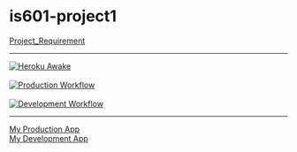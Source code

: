 # is601-project1

[Project_Requirement](/Porject_Requirement.md) <hr>

[![Heroku Awake](https://github.com/ChiaLinz/is601-project1/actions/workflows/heroku_awake_prod.yml/badge.svg)](https://github.com/ChiaLinz/is601-project1/actions/workflows/heroku_awake_prod.yml)
<br><br>
[![Production Workflow](https://github.com/ChiaLinz/is601-project1/actions/workflows/prod.yml/badge.svg)](https://github.com/ChiaLinz/is601-project1/actions/workflows/prod.yml)
<br><br> 
[![Development Workflow](https://github.com/ChiaLinz/is601-project1/actions/workflows/dev.yml/badge.svg)](https://github.com/ChiaLinz/is601-project1/actions/workflows/dev.yml)

<hr>

[My Production App](https://chia-lin-heroku-prod.herokuapp.com/) <br>
[My Development App](https://chia-lin-heroku-dev.herokuapp.com/)